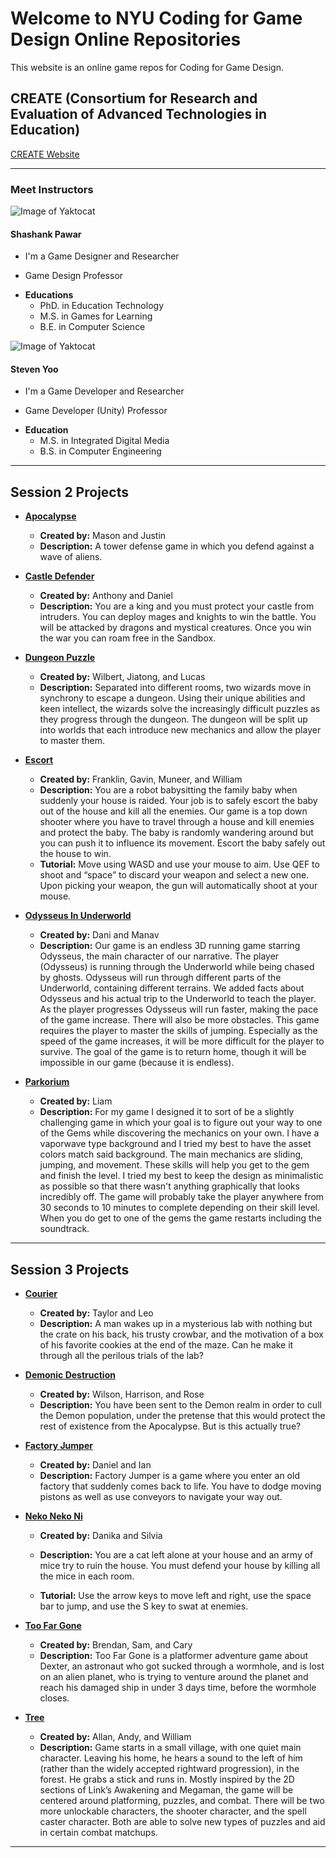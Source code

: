# Welcome to NYU Coding for Game Design Online Repositories

This website is an online game repos for Coding for Game Design.

## CREATE (Consortium for Research and Evaluation of Advanced Technologies in Education) 


[CREATE Website](https://create.nyu.edu/)

----
### Meet Instructors

![Image of Yaktocat](/images/shashank.png)


#### Shashank Pawar

* I'm a Game Designer and Researcher
- Game Design Professor
+ **Educations**
  - PhD. in Education Technology
  - M.S. in Games for Learning
  - B.E. in Computer Science
  
  
  
![Image of Yaktocat](/images/steven.png)

#### Steven Yoo

* I'm a Game Developer and Researcher
- Game Developer (Unity) Professor
+ **Education**
  - M.S. in Integrated Digital Media
  - B.S. in Computer Engineering
  
  

----

## Session 2 Projects

+ [**Apocalypse**](https://nyu-c4gd.github.io/nyu-c4gd/games/session2/apocalypse/)
  - **Created by:** Mason and Justin
  - **Description:** A tower defense game in which you defend against a wave of aliens.
  
+ [**Castle Defender**](https://nyu-c4gd.github.io/nyu-c4gd/games/session2/castle_defender/)
  - **Created by:** Anthony and Daniel
  - **Description:** You are a king and you must protect your castle from intruders. You can deploy mages and knights to win the battle. You will be attacked by dragons and mystical creatures. Once you win the war you can roam free in the Sandbox.
  
+ [**Dungeon Puzzle**](https://nyu-c4gd.github.io/nyu-c4gd/games/session2/dungeon_puzzle/dungeon_puzzle/)
  - **Created by:** Wilbert, Jiatong, and Lucas
  - **Description:** Separated into different rooms, two wizards move in synchrony to escape a dungeon. Using their unique abilities and keen intellect, the wizards solve the increasingly difficult puzzles as they progress through the dungeon. The dungeon will be split up into worlds that each introduce new mechanics and allow the player to master them.
  
+ [**Escort**](https://nyu-c4gd.github.io/nyu-c4gd/games/session2/escort/escort/)
  - **Created by:** Franklin, Gavin, Muneer, and William
  - **Description:** You are a robot babysitting the family baby when suddenly your house is raided.  Your job is to safely escort the baby out of the house and kill all the enemies.  Our game is a top down shooter where you have to travel through a house and kill enemies and protect the baby. The baby is randomly wandering around but you can push it to influence its movement.  Escort the baby safely out the house to win.
  - **Tutorial:** Move using WASD and use your mouse to aim.  Use QEF to shoot and “space” to discard your weapon and select a new one.  Upon picking your weapon, the gun will automatically shoot at your mouse. 

  
+ [**Odysseus In Underworld**](https://nyu-c4gd.github.io/nyu-c4gd/games/session2/odysseus_in_underworld/)
  - **Created by:** Dani and Manav
  - **Description:** Our game is an endless 3D running game starring Odysseus, the main character of our narrative. The player (Odysseus) is running through the Underworld while being chased by ghosts.  Odysseus will run through different parts of the Underworld, containing different terrains.  We added  facts about Odysseus and his actual trip to the Underworld to teach the player. As the player progresses Odysseus will run faster, making the pace of the game increase. There will also be more obstacles. 
	This game requires the player to master the skills of jumping. Especially as the speed of the game increases, it will be more difficult for the player to survive. The goal of the game is to return home, though it will be impossible in our game (because it is endless).

  
+ [**Parkorium**](https://nyu-c4gd.github.io/nyu-c4gd/games/session2/parkorium/)
  - **Created by:** Liam
  - **Description:** For my game I designed it to sort of be a slightly challenging game in which your goal is to figure out your way to one of the Gems while discovering the mechanics on your own. I have a vaporwave type background and I tried my best to have the asset colors match said background. The main mechanics are sliding, jumping, and movement. These skills will help you get to the gem and finish the level. I tried my best to keep the design as minimalistic as possible so that there wasn't anything graphically that looks incredibly off. The game will probably take the player anywhere from 30 seconds to 10 minutes to complete depending on their skill level. When you do get to one of the gems the game restarts including the soundtrack.


----

## Session 3 Projects

+ [**Courier**](https://nyu-c4gd.github.io/nyu-c4gd/games/session3/courier/)
  - **Created by:** Taylor and Leo
  - **Description:** A man wakes up in a mysterious lab with nothing but the crate on his back, his trusty crowbar, and the motivation of a box of his favorite cookies at the end of the maze. Can he make it through all the perilous trials of the lab?
  
+ [**Demonic Destruction**](https://nyu-c4gd.github.io/nyu-c4gd/games/session3/demonicdestruction/)
  - **Created by:** Wilson, Harrison, and Rose
  - **Description:** You have been sent to the Demon realm in order to cull the Demon population, under the pretense that this would protect the rest of existence from the Apocalypse. But is this actually true?
  
+ [**Factory Jumper**](https://nyu-c4gd.github.io/nyu-c4gd/games/session3/factoryjumper/)
  - **Created by:** Daniel and Ian
  - **Description:** Factory Jumper is a game where you enter an old factory that suddenly comes back to life. You have to dodge moving pistons as well as use conveyors to navigate your way out.
  
+ [**Neko Neko Ni**](https://nyu-c4gd.github.io/nyu-c4gd/games/session3/nekonekoni/)
  - **Created by:** Danika and Silvia
  - **Description:** You are a cat left alone at your house and an army of mice try to ruin the house. You must defend your house by killing all the mice in each room.

  - **Tutorial:** Use the arrow keys to move left and right, use the space bar to jump, and use the S key to swat at enemies.

+ [**Too Far Gone**](https://nyu-c4gd.github.io/nyu-c4gd/games/session3/toofargone/)
  - **Created by:** Brendan, Sam, and Cary
  - **Description:** Too Far Gone is a platformer adventure game about Dexter, an astronaut who got sucked through a wormhole, and is lost on an alien planet, who is trying to venture around the planet and reach his damaged ship in under 3 days time, before the wormhole closes.
  
+ [**Tree**](https://nyu-c4gd.github.io/nyu-c4gd/games/session3/tree/)
  - **Created by:** Allan, Andy, and William
  - **Description:** Game starts in a small village, with one quiet main character. Leaving his home, he hears a sound to the left of him (rather than the widely accepted rightward progression), in the forest. He grabs a stick and runs in. Mostly inspired by the 2D sections of Link’s Awakening and Megaman, the game will be centered around platforming, puzzles, and combat. There will be two more unlockable characters, the shooter character, and the spell caster character. Both are able to solve new types of puzzles and aid in certain combat matchups.


****
